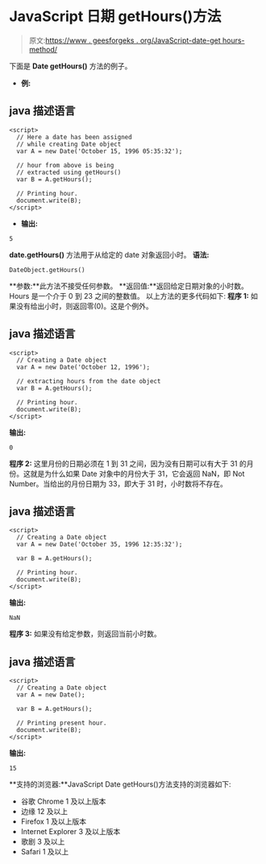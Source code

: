 # JavaScript 日期 getHours()方法

> 原文:[https://www . geesforgeks . org/JavaScript-date-get hours-method/](https://www.geeksforgeeks.org/javascript-date-gethours-method/)

下面是 **Date getHours()** 方法的例子。

*   **例:**

## java 描述语言

```
<script>
  // Here a date has been assigned
  // while creating Date object
  var A = new Date('October 15, 1996 05:35:32');

  // hour from above is being
  // extracted using getHours()
  var B = A.getHours();

  // Printing hour.
  document.write(B);
</script>
```

*   **输出:**

```
5
```

**date.getHours()** 方法用于从给定的 date 对象返回小时。
**语法:**

```
DateObject.getHours()
```

**参数:**此方法不接受任何参数。
**返回值:**返回给定日期对象的小时数。Hours 是一个介于 0 到 23 之间的整数值。
以上方法的更多代码如下:
**程序 1:** 如果没有给出小时，则返回零(0)。这是个例外。

## java 描述语言

```
<script>
  // Creating a Date object
  var A = new Date('October 12, 1996');

  // extracting hours from the date object
  var B = A.getHours();

  // Printing hour.
  document.write(B);
</script>
```

**输出:**

```
0
```

**程序 2:** 这里月份的日期必须在 1 到 31 之间，因为没有日期可以有大于 31 的月份。这就是为什么如果 Date 对象中的月份大于 31，它会返回 NaN，即 Not Number。当给出的月份日期为 33，即大于 31 时，小时数将不存在。

## java 描述语言

```
<script>
  // Creating a Date object
  var A = new Date('October 35, 1996 12:35:32');

  var B = A.getHours();

  // Printing hour.
  document.write(B);
</script>
```

**输出:**

```
NaN
```

**程序 3:** 如果没有给定参数，则返回当前小时数。

## java 描述语言

```
<script>
  // Creating a Date object
  var A = new Date();

  var B = A.getHours();

  // Printing present hour.
  document.write(B);
</script>
```

**输出:**

```
15
```

**支持的浏览器:**JavaScript Date getHours()方法支持的浏览器如下:

*   谷歌 Chrome 1 及以上版本
*   边缘 12 及以上
*   Firefox 1 及以上版本
*   Internet Explorer 3 及以上版本
*   歌剧 3 及以上
*   Safari 1 及以上